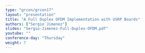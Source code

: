 ```yaml
---
type: "grcon/grcon17"
layout: "presentation"
title: "A Full Duplex OFDM Implementation with USRP Boards"
authors: ["Sergio Jimenez"]
slides: "Sergio-Jimenez-Full-Duplex-OFDM.pdf"
youtube: ""
conference-day: "Thursday"
weight: 7
---
```

